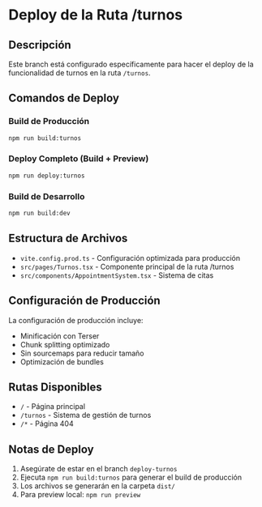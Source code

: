 # Deploy de la Ruta /turnos

## Descripción
Este branch está configurado específicamente para hacer el deploy de la funcionalidad de turnos en la ruta `/turnos`.

## Comandos de Deploy

### Build de Producción
```bash
npm run build:turnos
```

### Deploy Completo (Build + Preview)
```bash
npm run deploy:turnos
```

### Build de Desarrollo
```bash
npm run build:dev
```

## Estructura de Archivos

- `vite.config.prod.ts` - Configuración optimizada para producción
- `src/pages/Turnos.tsx` - Componente principal de la ruta /turnos
- `src/components/AppointmentSystem.tsx` - Sistema de citas

## Configuración de Producción

La configuración de producción incluye:
- Minificación con Terser
- Chunk splitting optimizado
- Sin sourcemaps para reducir tamaño
- Optimización de bundles

## Rutas Disponibles

- `/` - Página principal
- `/turnos` - Sistema de gestión de turnos
- `/*` - Página 404

## Notas de Deploy

1. Asegúrate de estar en el branch `deploy-turnos`
2. Ejecuta `npm run build:turnos` para generar el build de producción
3. Los archivos se generarán en la carpeta `dist/`
4. Para preview local: `npm run preview` 